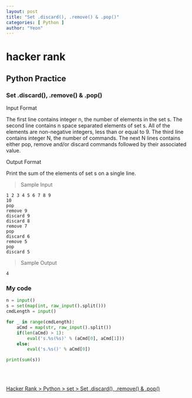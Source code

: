 ```yaml
---
layout: post
title: "Set .discard(), .remove() & .pop()"
categories: [ Python ]
author: "Yeon"
---
```


# hacker rank

## Python Practice
### Set .discard(), .remove() & .pop()

Input Format

The first line contains integer n, the number of elements in the set s. 
The second line contains n space separated elements of set s. All of the elements are non-negative integers, less than or equal to 9. 
The third line contains integer N, the number of commands.
The next N lines contains either pop, remove and/or discard commands followed by their associated value.



Output Format

Print the sum of the elements of set s on a single line.

> Sample Input
~~~
1 2 3 4 5 6 7 8 9
10
pop
remove 9
discard 9
discard 8
remove 7
pop 
discard 6
remove 5
pop 
discard 5 
~~~

> Sample Output
~~~
4
~~~

### My code
```python
n = input()
s = set(map(int, raw_input().split())) 
cmdLength = input()

for _ in range(cmdLength):
    aCmd = map(str, raw_input().split())
    if(len(aCmd) > 1):
        eval('s.%s(%s)' % (aCmd[0], aCmd[1]))
    else:
        eval('s.%s()' % aCmd[0])

print(sum(s))
```

<br>
<br>

[Hacker Rank > Python > set > Set .discard(), .remove() & .pop() ](https://www.hackerrank.com/challenges/py-set-discard-remove-pop/problem)